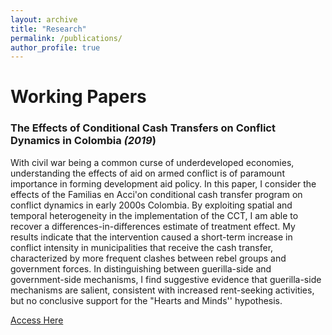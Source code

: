 ```yaml
---
layout: archive
title: "Research"
permalink: /publications/
author_profile: true
---
```



Working Papers
============

### The Effects of Conditional Cash Transfers on Conflict Dynamics in Colombia _(2019_)
With civil war being a common curse of underdeveloped economies, understanding the effects of aid 
on armed conflict is of paramount importance in forming development aid policy. In this paper, I 
consider the effects of the Familias en Acci\'on conditional cash transfer program on conflict dynamics 
in early 2000s Colombia. By exploiting spatial and temporal heterogeneity in the implementation of the 
CCT, I am able to recover a differences-in-differences estimate of treatment effect. My results indicate
 that the intervention caused a short-term increase in conflict intensity in municipalities that receive
  the cash transfer, characterized by more frequent clashes between rebel groups and government forces. 
  In distinguishing between guerilla-side and government-side mechanisms, I find suggestive evidence that
   guerilla-side mechanisms are salient, consistent with increased rent-seeking activities, but no conclusive support for the 
   "Hearts and Minds'' hypothesis.
   
 [Access Here](https://drive.google.com/file/d/1LFhjJlpNK1urOol5-CCED-2reZm5VfLw/view?usp=sharing)